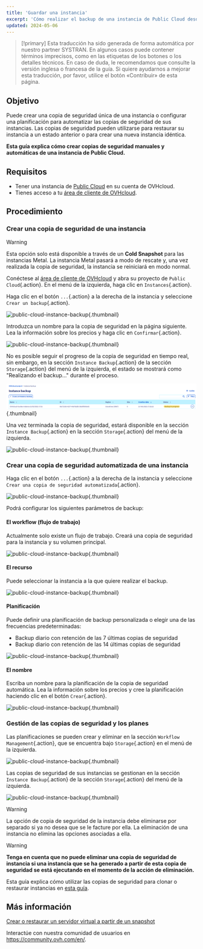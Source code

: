 ```yaml
---
title: 'Guardar una instancia'
excerpt: 'Cómo realizar el backup de una instancia de Public Cloud desde el área de cliente de OVHcloud'
updated: 2024-05-06
---
```


> [!primary]
> Esta traducción ha sido generada de forma automática por nuestro partner SYSTRAN. En algunos casos puede contener términos imprecisos, como en las etiquetas de los botones o los detalles técnicos. En caso de duda, le recomendamos que consulte la versión inglesa o francesa de la guía. Si quiere ayudarnos a mejorar esta traducción, por favor, utilice el botón «Contribuir» de esta página.
> 

## Objetivo

Puede crear una copia de seguridad única de una instancia o configurar una planificación para automatizar las copias de seguridad de sus instancias. Las copias de seguridad pueden utilizarse para restaurar su instancia a un estado anterior o para crear una nueva instancia idéntica.

**Esta guía explica cómo crear copias de seguridad manuales y automáticas de una instancia de Public Cloud.**

## Requisitos

- Tener una instancia de [Public Cloud](https://www.ovhcloud.com/es/public-cloud/) en su cuenta de OVHcloud.
- Tienes acceso a tu [área de cliente de OVHcloud](/links/manager).

## Procedimiento

### Crear una copia de seguridad de una instancia

> [!warning]
> Esta opción solo está disponible a través de un **Cold Snapshot** para las instancias Metal. La instancia Metal pasará a modo de rescate y, una vez realizada la copia de seguridad, la instancia se reiniciará en modo normal.
>

Conéctese al [área de cliente de OVHcloud](/links/manager) y abra su proyecto de `Public Cloud`{.action}. En el menú de la izquierda, haga clic en `Instances`{.action}.

Haga clic en el botón `...`{.action} a la derecha de la instancia y seleccione `Crear un backup`{.action}.

![public-cloud-instance-backup](images/createbackup1.png){.thumbnail}

Introduzca un nombre para la copia de seguridad en la página siguiente. Lea la información sobre los precios y haga clic en `Confirmar`{.action}.

![public-cloud-instance-backup](images/createbackup2.png){.thumbnail}

No es posible seguir el progreso de la copia de seguridad en tiempo real, sin embargo, en la sección `Instance Backup`{.action} de la sección `Storage`{.action} del menú de la izquierda, el estado se mostrará como "Realizando el backup..." durante el proceso.

![public-cloud-instance-backup](images/backup_in_progress.png){.thumbnail}

Una vez terminada la copia de seguridad, estará disponible en la sección `Instance Backup`{.action} en la sección `Storage`{.action} del menú de la izquierda.

![public-cloud-instance-backup](images/createbackup3.png){.thumbnail}

### Crear una copia de seguridad automatizada de una instancia

Haga clic en el botón `...`{.action} a la derecha de la instancia y seleccione `Crear una copia de seguridad automatizada`{.action}.

![public-cloud-instance-backup](images/createbackup4.png){.thumbnail}

Podrá configurar los siguientes parámetros de backup:

#### **El workflow (flujo de trabajo)** 

Actualmente solo existe un flujo de trabajo. Creará una copia de seguridad para la instancia y su volumen principal.

![public-cloud-instance-backup](images/createbackup5.png){.thumbnail}

#### **El recurso** 

Puede seleccionar la instancia a la que quiere realizar el backup.

![public-cloud-instance-backup](images/createbackup6.png){.thumbnail}

#### **Planificación** 

Puede definir una planificación de backup personalizada o elegir una de las frecuencias predeterminadas:

- Backup diario con retención de las 7 últimas copias de seguridad
- Backup diario con retención de las 14 últimas copias de seguridad

![public-cloud-instance-backup](images/createbackup7.png){.thumbnail}

#### **El nombre** 

Escriba un nombre para la planificación de la copia de seguridad automática. Lea la información sobre los precios y cree la planificación haciendo clic en el botón `Crear`{.action}.
 
![public-cloud-instance-backup](images/createbackup8.png){.thumbnail}

### Gestión de las copias de seguridad y los planes

Las planificaciones se pueden crear y eliminar en la sección `Workflow Management`{.action}, que se encuentra bajo `Storage`{.action} en el menú de la izquierda.

![public-cloud-instance-backup](images/createbackup9.png){.thumbnail}

Las copias de seguridad de sus instancias se gestionan en la sección `Instance Backup`{.action} de la sección `Storage`{.action} del menú de la izquierda.

![public-cloud-instance-backup](images/createbackup10.png){.thumbnail}

> [!warning]
> La opción de copia de seguridad de la instancia debe eliminarse por separado si ya no desea que se le facture por ella. La eliminación de una instancia no elimina las opciones asociadas a ella.
>

> [!warning]
> **Tenga en cuenta que no puede eliminar una copia de seguridad de instancia si una instancia que se ha generado a partir de esta copia de seguridad se está ejecutando en el momento de la acción de eliminación.**

Esta guía explica cómo utilizar las copias de seguridad para clonar o restaurar instancias en [esta guía](/pages/public_cloud/compute/create_restore_a_virtual_server_with_a_backup).

## Más información

[Crear o restaurar un servidor virtual a partir de un snapshot](/pages/public_cloud/compute/create_restore_a_virtual_server_with_a_backup)

Interactúe con nuestra comunidad de usuarios en <https://community.ovh.com/en/>.

